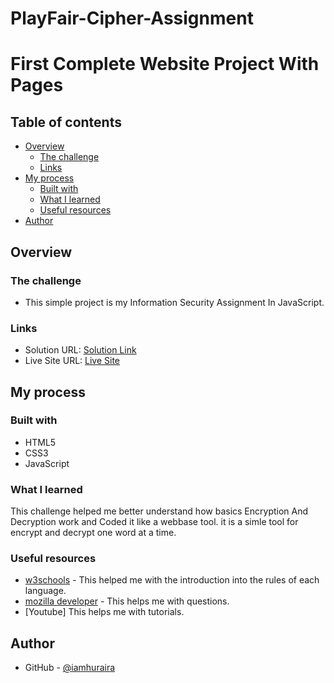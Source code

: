 # PlayFair-Cipher-Assignment
# First Complete Website Project With Pages 


## Table of contents

- [Overview](#overview)
  - [The challenge](#the-challenge)
  - [Links](#links)
- [My process](#my-process)
  - [Built with](#built-with)
  - [What I learned](#what-i-learned)
  - [Useful resources](#useful-resources)
- [Author](#author)

## Overview

### The challenge

- This simple project is my Information Security Assignment In JavaScript.

### Links

- Solution URL: [Solution Link](https://github.com/iamhuraira/PlayFair-Cipher-Assignment)
- Live Site URL: [Live Site ](https://iamhuraira.github.io/PlayFair-Cipher-Assignment/)

## My process

### Built with

- HTML5
- CSS3
- JavaScript

### What I learned

This challenge helped me better understand how basics Encryption And Decryption work and Coded it like a webbase tool. it is a simle tool for encrypt and decrypt one word at a time.

### Useful resources

- [w3schools](https://www.w3schools.com/) - This helped me with the introduction into the rules of each language.
- [mozilla developer](https://developer.mozilla.org/) - This helps me with questions.
- [Youtube] This helps me with tutorials.

## Author

- GitHub - [@iamhuraira](https://github.com/iamhuraira)
<!-- - Twitter - [@i_am_huraira_](https://twitter.com/i_am_huraira_) -->
